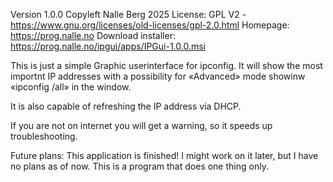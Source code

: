 Version 1.0.0
Copyleft Nalle Berg 2025
License: GPL V2 - https://www.gnu.org/licenses/old-licenses/gpl-2.0.html
Homepage: https://prog.nalle.no
Download installer: https://prog.nalle.no/ipgui/apps/IPGui-1.0.0.msi

This is just a simple Graphic userinterface for ipconfig. It will show the most importnt IP addresses with a possibility for 
«Advanced» mode showinw «ipconfig /all» in the window.

It is also capable of refreshing the IP address via DHCP.

If you are not on internet you will get a warning, so it speeds up troubleshooting.

Future plans:
This application is finished!
I might work on it later, but I have no plans as of now. This is a program that does one thing only.
